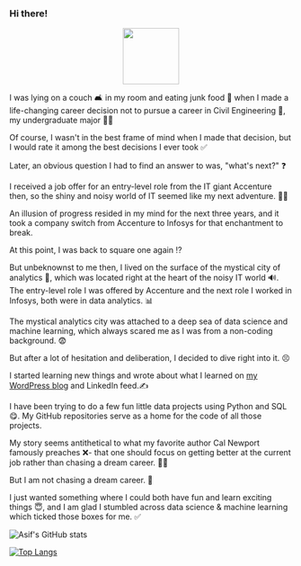 
### Hi there!
<div id="header" align="center">
  <img src="https://media.giphy.com/media/3bc9YL28QWi3pYzi1p/giphy.gif" width="100"/>
</div>

I was lying on a couch 🛋 in my room and eating junk food 🍟 when I made a life-changing career decision not to pursue a career in Civil Engineering 🏦, my undergraduate major 👨‍🎓

Of course, I wasn't in the best frame of mind when I made that decision, but I would rate it among the best decisions I ever took ✅

Later, an obvious question I had to find an answer to was, "what's next?" ❓

I received a job offer for an entry-level role from the IT giant Accenture then, so the shiny and noisy world of IT seemed like my next adventure. 🏃‍♂️

An illusion of progress resided in my mind for the next three years, and it took a company switch from Accenture to Infosys for that enchantment to break. 

At this point, I was back to square one again ⁉

But unbeknownst to me then, I lived on the surface of the mystical city of analytics 🔮, which was located right at the heart of the noisy IT world 🔊. The entry-level role I was offered by Accenture and the next role I worked in Infosys, both were in data analytics. 📊 

The mystical analytics city was attached to a deep sea of data science and machine learning, which always scared me as I was from a non-coding background. 😨

But after a lot of hesitation and deliberation, I decided to dive right into it. 😣

I started learning new things and wrote about what I learned on [my WordPress blog](https://thedumbdatum.wordpress.com/) and LinkedIn feed.✍

I have been trying to do a few fun little data projects using Python and SQL 😋. My GitHub repositories serve as a home for the code of all those projects. 

My story seems antithetical to what my favorite author Cal Newport famously preaches ❌- that one should focus on getting better at the current job rather than chasing a dream career. 🤷‍♀️

But I am not chasing a dream career. 😬

I just wanted something where I could both have fun and learn exciting things 😇, and I am glad I stumbled across data science & machine learning which ticked those boxes for me. ✅

![Asif's GitHub stats](https://github-readme-stats.vercel.app/api?username=asif1310&show_icons=true&theme=merko)

[![Top Langs](https://github-readme-stats.vercel.app/api/top-langs/?username=asif1310&theme=merko&hide_progress=true)](https://github.com/asif1310/github-readme-stats)
















